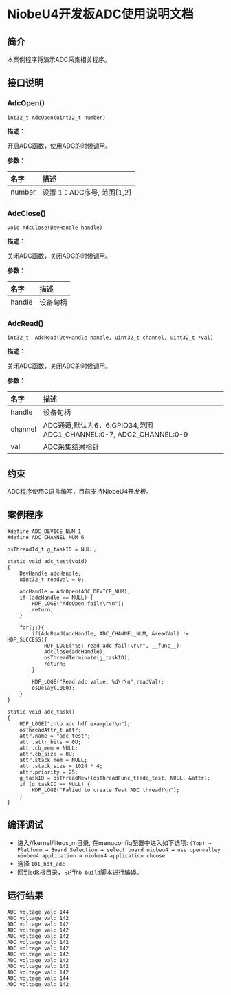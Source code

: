 ﻿# NiobeU4开发板ADC使用说明文档

## 简介
本案例程序将演示ADC采集相关程序。

## 接口说明

### AdcOpen()

```
int32_t AdcOpen(uint32_t number)
```

**描述：**

开启ADC函数，使用ADC的时候调用。

**参数：**

| 名字   | 描述                       |
| :----- | :------------------------- |
| number | 设置 1：ADC序号, 范围[1,2] |

### AdcClose()

```
void AdcClose(DevHandle handle)
```

**描述：**

关闭ADC函数，关闭ADC的时候调用。

**参数：**

| 名字   | 描述     |
| :----- | :------- |
| handle | 设备句柄 |

### AdcRead()

```
int32_t  AdcRead(DevHandle handle, uint32_t channel, uint32_t *val)
```

**描述：**

关闭ADC函数，关闭ADC的时候调用。

**参数：**

| 名字    | 描述                                                         |
| :------ | :----------------------------------------------------------- |
| handle  | 设备句柄                                                     |
| channel | ADC通道,默认为6，6:GPIO34,范围 ADC1_CHANNEL:0-7, ADC2_CHANNEL:0-9 |
| val     | ADC采集结果指针                                              |

## 约束

ADC程序使用C语言编写，目前支持NiobeU4开发板。

## 案例程序
```
#define ADC_DEVICE_NUM 1
#define ADC_CHANNEL_NUM 6

osThreadId_t g_taskID = NULL;

static void adc_test(void)
{
    DevHandle adcHandle;
    uint32_t readVal = 0;

    adcHandle = AdcOpen(ADC_DEVICE_NUM);
    if (adcHandle == NULL) {
        HDF_LOGE("AdcOpen fail!\r\n");
        return;
    }

    for(;;){
        if(AdcRead(adcHandle, ADC_CHANNEL_NUM, &readVal) != HDF_SUCCESS){
            HDF_LOGE("%s: read adc fail!\r\n", __func__);
            AdcClose(adcHandle);
            osThreadTerminate(g_taskID);
            return;
        }

        HDF_LOGE("Read adc value: %d\r\n",readVal);
        osDelay(1000);
    }
}

static void adc_task()
{
    HDF_LOGE("into adc hdf example!\n");
    osThreadAttr_t attr;
    attr.name = "adc_test";
    attr.attr_bits = 0U;
    attr.cb_mem = NULL;
    attr.cb_size = 0U;
    attr.stack_mem = NULL;
    attr.stack_size = 1024 * 4;
    attr.priority = 25;
    g_taskID = osThreadNew((osThreadFunc_t)adc_test, NULL, &attr);
    if (g_taskID == NULL) {
        HDF_LOGE("Falied to create Test ADC thread!\n");
    }
}
```

## 编译调试

- 进入//kernel/liteos_m目录, 在menuconfig配置中进入如下选项:
     `(Top) → Platform → Board Selection → select board niobeu4 → use openvalley niobeu4 application → niobeu4 application choose`
- 选择 `101_hdf_adc`
- 回到sdk根目录，执行`hb build`脚本进行编译。

## 运行结果
```
ADC voltage val: 144
ADC voltage val: 142
ADC voltage val: 142
ADC voltage val: 142
ADC voltage val: 142
ADC voltage val: 142
ADC voltage val: 142
ADC voltage val: 142
ADC voltage val: 142
ADC voltage val: 142
ADC voltage val: 142
ADC voltage val: 144
ADC voltage val: 142
```